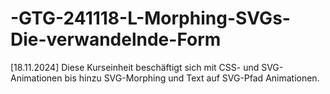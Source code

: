 # -GTG-241118-L-Morphing-SVGs-Die-verwandelnde-Form
[18.11.2024] Diese Kurseinheit beschäftigt sich mit CSS- und SVG-Animationen bis hinzu SVG-Morphing und Text auf SVG-Pfad Animationen.
